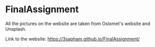 # FinalAssignment

All the pictures on the website are taken from Oslomet's website and Unsplash.

Link to the website: https://3sapham.github.io/FinalAssignment/
